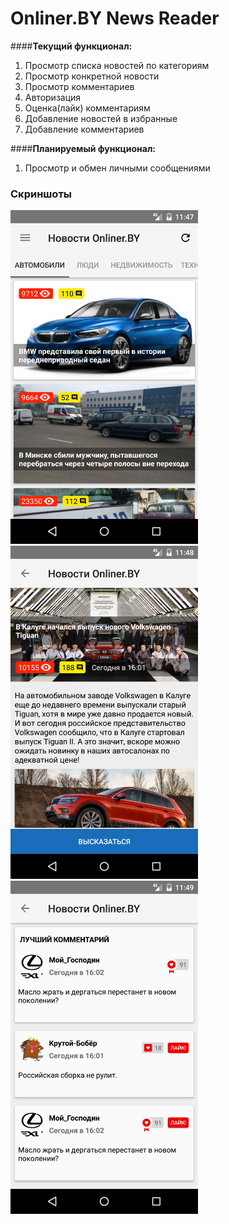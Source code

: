# Onliner.BY News Reader

####**Текущий функционал:**<br>
1. Просмотр списка новостей по категориям<br>
2. Просмотр конкретной новости<br>
3. Просмотр комментариев<br>
4. Авторизация<br>
5. Оценка(лайк) комментариям<br>
6. Добавление новостей в избранные<br>
7. Добавление комментариев

####**Планируемый функционал:**<br>
1. Просмотр и обмен личными сообщениями

### **Скриншоты**
<img src="screenshot1.png" width="300">
<br>
<img src="screenshot2.png" width="300">
<br>
<img src="screenshot3.png" width="300">
